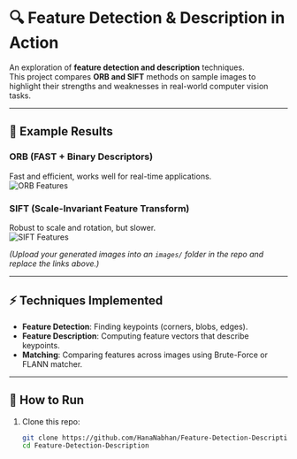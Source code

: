 # 🔍 Feature Detection & Description in Action  
An exploration of **feature detection and description** techniques.  
This project compares **ORB and SIFT** methods on sample images to highlight their strengths and weaknesses in real-world computer vision tasks.  

---

## 📸 Example Results  

### ORB (FAST + Binary Descriptors)  
Fast and efficient, works well for real-time applications.  
![ORB Features](images/orb_features.png)

### SIFT (Scale-Invariant Feature Transform)  
Robust to scale and rotation, but slower.  
![SIFT Features](images/sift_features.png)

*(Upload your generated images into an `images/` folder in the repo and replace the links above.)*

---

## ⚡ Techniques Implemented  

- **Feature Detection**: Finding keypoints (corners, blobs, edges).  
- **Feature Description**: Computing feature vectors that describe keypoints.  
- **Matching**: Comparing features across images using Brute-Force or FLANN matcher.  

---

## 🚀 How to Run  

1. Clone this repo:
   ```bash
   git clone https://github.com/HanaNabhan/Feature-Detection-Description.git
   cd Feature-Detection-Description
